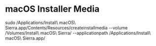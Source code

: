 # macOS Installer Media

sudo /Applications/Install\ macOS\ Sierra.app/Contents/Resources/createinstallmedia --volume /Volumes/Install\ macOS\ Sierra/ --applicationpath /Applications/Install\ macOS\ Sierra.app/
